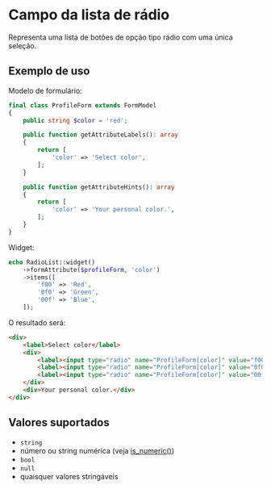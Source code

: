 # Campo da lista de rádio

Representa uma lista de botões de opção tipo rádio com uma única seleção.

## Exemplo de uso

Modelo de formulário:

```php
final class ProfileForm extends FormModel
{
    public string $color = 'red';

    public function getAttributeLabels(): array
    {
        return [
            'color' => 'Select color',
        ];
    }

    public function getAttributeHints(): array
    {
        return [
            'color' => 'Your personal color.',
        ];
    }
}
```

Widget:

```php
echo RadioList::widget()
    ->formAttribute($profileForm, 'color')
    ->items([
        'f00' => 'Red',
        '0f0' => 'Green',
        '00f' => 'Blue',
    ]);
```

O resultado será:

```html
<div>
    <label>Select color</label>
    <div>
        <label><input type="radio" name="ProfileForm[color]" value="f00" checked> Red</label>
        <label><input type="radio" name="ProfileForm[color]" value="0f0"> Green</label>
        <label><input type="radio" name="ProfileForm[color]" value="00f"> Blue</label>
    </div>
    <div>Your personal color.</div>
</div>
```

## Valores suportados

- `string`
- número ou string numérica (veja [is_numeric()](https://www.php.net/manual/pt_BR/function.is-numeric.php))
- `bool`
- `null`
- quaisquer valores stringáveis